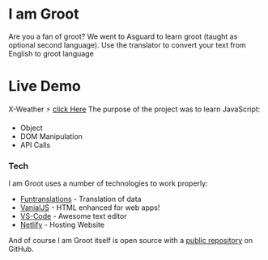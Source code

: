 # I am Groot

Are you a fan of groot? We went to Asguard to learn groot (taught as optional second language). Use the translator to convert your text from English to groot language

# Live Demo

X-Weather ⚡ [click Here](https://i-am-groot.netlify.app/)
The purpose of the project was to learn JavaScript:

- Object
- DOM Manipulation
- API Calls

### Tech

I am Groot uses a number of technologies to work properly:

- [Funtranslations](https://funtranslations.com/minion) - Translation of data
- [VanialJS](https://developer.mozilla.org/en-US/docs/Web/JavaScript) - HTML enhanced for web apps!
- [VS-Code](https://code.visualstudio.com/download) - Awesome text editor
- [Netlify](https://www.netlify.com/) - Hosting Website

And of course I am Groot itself is open source with a [public repository](https://github.com/ashishxcode/I-am-groot) on GitHub.
